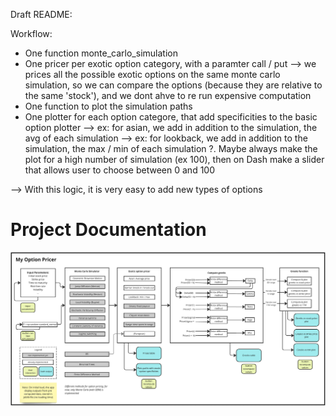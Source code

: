 Draft README:

Workflow: 

- One function monte_carlo_simulation
- One pricer per exotic option category, with a paramter call / put 
    --> we prices all the possible exotic options on the same monte carlo simulation, so we can compare the options (because they are relative to the same 'stock'), and we dont ahve to re run expensive computation 
- One function to plot the simulation paths
- One plotter for each option categore, that add specificities to the basic option plotter
    --> ex: for asian, we add in addition to the simulation, the avg of each simulation 
    --> ex: for lookback, we add in addition to the simulation, the max / min of each simulation 
    ?. Maybe always make the plot for a high number of simulation (ex 100), then on Dash make a slider that allows user to choose between 0 and 100

--> With this logic, it is very easy to add new types of options


# Project Documentation

![Architecture Overview](architecture.png)